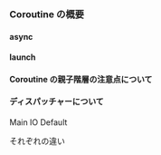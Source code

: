 ### Coroutine の概要

#### async


#### launch


#### Coroutine の親子階層の注意点について


#### ディスパッチャーについて
Main
IO
Default

それぞれの違い
